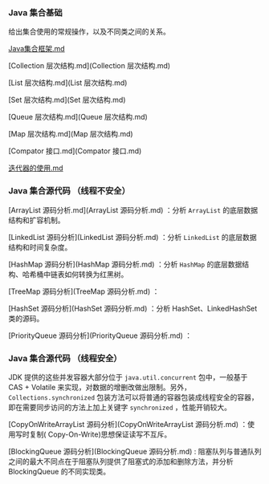 ### Java 集合基础

给出集合使用的常规操作，以及不同类之间的关系。

 [Java集合框架.md](Java集合框架.md) 

 [Collection 层次结构.md](Collection 层次结构.md) 

 [List 层次结构.md](List 层次结构.md) 

 [Set 层次结构.md](Set 层次结构.md) 

 [Queue 层次结构.md](Queue 层次结构.md) 

 [Map 层次结构.md](Map 层次结构.md) 

 [Compator 接口.md](Compator 接口.md) 

 [迭代器的使用.md](迭代器的使用.md) 





### Java 集合源代码 （线程不安全）

 [ArrayList 源码分析.md](ArrayList 源码分析.md) ：分析 `ArrayList` 的底层数据结构和扩容机制。

 [LinkedList 源码分析](LinkedList 源码分析.md) ：分析 `LinkedList` 的底层数据结构和时间复杂度。

 [HashMap 源码分析](HashMap 源码分析.md) ：分析 `HashMap` 的底层数据结构、哈希桶中链表如何转换为红黑树。

 [TreeMap 源码分析](TreeMap 源码分析.md) ：

 [HashSet 源码分析](HashSet 源码分析.md) ：分析 HashSet、LinkedHashSet 类的源码。

 [PriorityQueue 源码分析](PriorityQueue 源码分析.md) ：



### Java 集合源代码 （线程安全）

JDK 提供的这些并发容器大部分位于 `java.util.concurrent` 包中，一般基于 CAS + Volatile 来实现，对数据的增删改做出限制。另外，`Collections.synchronized` 包装方法可以将普通的容器包装成线程安全的容器，即在需要同步访问的方法上加上关键字 `synchronized` ，性能开销较大。

[CopyOnWriteArrayList 源码分析](CopyOnWriteArrayList 源码分析.md) ：使用写时复制( Copy-On-Write)思想保证读写不互斥。

[BlockingQueue 源码分析](BlockingQueue 源码分析.md) : 阻塞队列与普通队列之间的最大不同点在于阻塞队列提供了阻塞式的添加和删除方法，并分析 BlockingQueue 的不同实现类。

